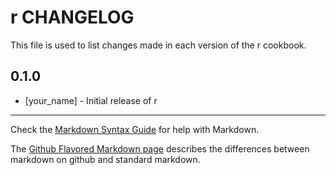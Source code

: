 # r CHANGELOG

This file is used to list changes made in each version of the r cookbook.

## 0.1.0
- [your_name] - Initial release of r

- - -
Check the [Markdown Syntax Guide](http://daringfireball.net/projects/markdown/syntax) for help with Markdown.

The [Github Flavored Markdown page](http://github.github.com/github-flavored-markdown/) describes the differences between markdown on github and standard markdown.

